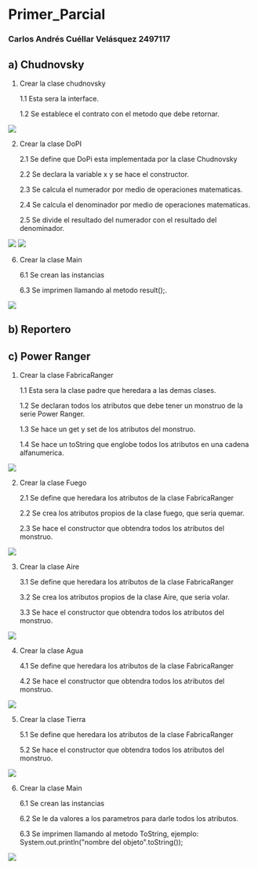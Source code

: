 # Primer_Parcial

### Carlos Andrés Cuéllar Velásquez 2497117

## a) Chudnovsky
1. Crear la clase chudnovsky

    1.1 Esta sera la interface.

    1.2 Se establece el contrato con el metodo que debe retornar.
    
 ![](Chud.png)

 
2. Crear la clase DoPI

    2.1 Se define que DoPi esta implementada por la clase Chudnovsky
    
    2.2 Se declara la variable x y se hace el constructor. 

    2.3 Se calcula el numerador por medio de operaciones matematicas. 

    2.4 Se calcula el denominador por medio de operaciones matematicas.
    
    2.5 Se divide el resultado del numerador con el resultado del denominador.

 ![](DoPI.png)
 ![](DoPI2.png)

6. Crear la clase Main

    6.1 Se crean las instancias

    6.3 Se imprimen llamando al metodo result();.
 
 ![](Main1.png)


 
 ## b) Reportero
 
 
 
 ## c) Power Ranger
 
 1. Crear la clase FabricaRanger

    1.1 Esta sera la clase padre que heredara a las demas clases.

    1.2 Se declaran todos los atributos que debe tener un monstruo de la serie Power Ranger.

    1.3 Se hace un get y set de los atributos del monstruo. 

    1.4 Se hace un toString que englobe todos los atributos en una cadena alfanumerica.

 ![](Fabrica.png)

 
2. Crear la clase Fuego

    2.1 Se define que heredara los atributos de la clase FabricaRanger 

    2.2 Se crea los atributos propios de la clase fuego, que seria quemar. 

    2.3 Se hace el constructor que obtendra todos los atributos del monstruo. 

 ![](Fuego.png)
 
3. Crear la clase Aire

    3.1 Se define que heredara los atributos de la clase FabricaRanger 
    
    3.2 Se crea los atributos propios de la clase Aire, que seria volar. 

    3.3 Se hace el constructor que obtendra todos los atributos del monstruo. 

 ![](Aire.png)
 
 
4. Crear la clase Agua

    4.1 Se define que heredara los atributos de la clase FabricaRanger 
    
    4.2 Se hace el constructor que obtendra todos los atributos del monstruo. 

 ![](Agua.png)
 
 5. Crear la clase Tierra

    5.1 Se define que heredara los atributos de la clase FabricaRanger 
    
    5.2 Se hace el constructor que obtendra todos los atributos del monstruo. 

 ![](Tierra.png)

6. Crear la clase Main

    6.1 Se crean las instancias

    6.2 Se le da valores a los parametros para darle todos los atributos. 

    6.3 Se imprimen llamando al metodo ToString, ejemplo: System.out.println("nombre del objeto".toString());
 
 ![](Main3.png)
